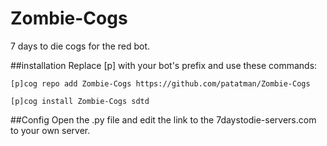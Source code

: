# Zombie-Cogs
7 days to die cogs for the red bot.

##installation
Replace [p] with your bot's prefix and use these commands:


```
[p]cog repo add Zombie-Cogs https://github.com/patatman/Zombie-Cogs
```
```
[p]cog install Zombie-Cogs sdtd
```

##Config
Open the .py file and edit the link to the 7daystodie-servers.com to your own server. 